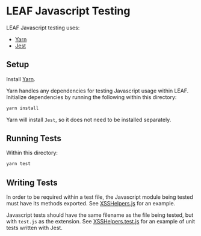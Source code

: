 # LEAF Javascript Testing

LEAF Javascript testing uses:

* [Yarn](https://yarnpkg.com)
* [Jest](https://facebook.github.io/jest)

## Setup

Install [Yarn](https://yarnpkg.com).

Yarn handles any dependencies for testing Javascript usage within LEAF. Initialize dependencies by running the following within this directory:

```bash
yarn install
```

Yarn will install `Jest`, so it does not need to be installed separately.

## Running Tests

Within this directory:

```bash
yarn test
```

## Writing Tests

In order to be required within a test file, the Javascript module being tested must have its methods exported. See [XSSHelpers.js](../../libs/js/LEAF/XSSHelpers.js) for an example.

Javascript tests should have the same filename as the file being tested, but with `test.js` as the extension. See [XSSHelpers.test.js](libs/LEAF/XSSHelpers.test.js) for an example of unit tests written with Jest.